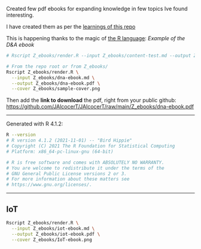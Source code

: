 Created few pdf ebooks for expanding knowledge in few topics Ive found interesting. 

I have created them as per the [learnings of this repo](https://github.com/JAlcocerT/ebook-ideas/tree/master/x-rmd)

This is happening thanks to the magic of [the R language](https://jalcocert.github.io/JAlcocerT/useful-r-stuff/): *Example of the D&A ebook*

```sh
# Rscript Z_ebooks/render.R --input Z_ebooks/content-test.md --output Z_ebooks/content-test.pdf --cover Z_ebooks/cover-selfhosting@300dpi.png

# From the repo root or from Z_ebooks/
Rscript Z_ebooks/render.R \
  --input Z_ebooks/dna-ebook.md \
  --output Z_ebooks/dna-ebook.pdf \
  --cover Z_ebooks/sample-cover.png
```

Then add the **link to download** the pdf, right from your public github: https://github.com/JAlcocerT/JAlcocerT/raw/main/Z_ebooks/dna-ebook.pdf

---

Generated with R 4.1.2:

```sh
R --version
# R version 4.1.2 (2021-11-01) -- "Bird Hippie"
# Copyright (C) 2021 The R Foundation for Statistical Computing
# Platform: x86_64-pc-linux-gnu (64-bit)

# R is free software and comes with ABSOLUTELY NO WARRANTY.
# You are welcome to redistribute it under the terms of the
# GNU General Public License versions 2 or 3.
# For more information about these matters see
# https://www.gnu.org/licenses/.
```


---

## IoT

```sh
Rscript Z_ebooks/render.R \
  --input Z_ebooks/iot-ebook.md \
  --output Z_ebooks/iot-ebook.pdf \
  --cover Z_ebooks/IoT-ebook.png
```